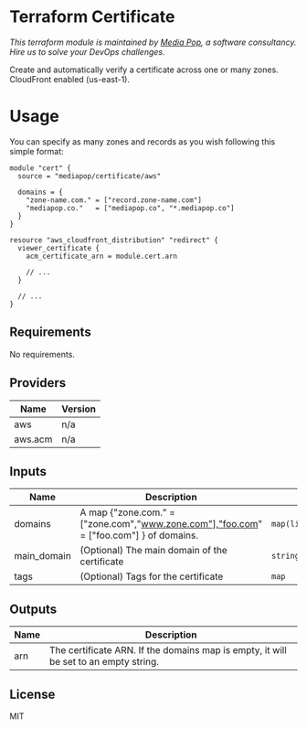 # Terraform Certificate

*This terraform module is maintained by [Media Pop](https://www.mediapop.co), a software consultancy. Hire us to solve your DevOps challenges.*

Create and automatically verify a certificate across one or many zones. CloudFront enabled (us-east-1).

# Usage

You can specify as many zones and records as you wish following this simple format:

```hcl
module "cert" {
  source = "mediapop/certificate/aws"

  domains = {
    "zone-name.com." = ["record.zone-name.com"]
    "mediapop.co."   = ["mediapop.co", "*.mediapop.co"]
  }
}

resource "aws_cloudfront_distribution" "redirect" {
  viewer_certificate {
    acm_certificate_arn = module.cert.arn

    // ...
  }

  // ...
}
```

## Requirements

No requirements.

## Providers

| Name | Version |
|------|---------|
| aws | n/a |
| aws.acm | n/a |

## Inputs

| Name | Description | Type | Default | Required |
|------|-------------|------|---------|:--------:|
| domains | A map {"zone.com." = ["zone.com","www.zone.com"],"foo.com" = ["foo.com"] } of domains. | `map(list(string))` | n/a | yes |
| main\_domain | (Optional) The main domain of the certificate | `string` | `""` | no |
| tags | (Optional) Tags for the certificate | `map` | `{}` | no |

## Outputs

| Name | Description |
|------|-------------|
| arn | The certificate ARN. If the domains map is empty, it will be set to an empty string. |

## License

MIT
